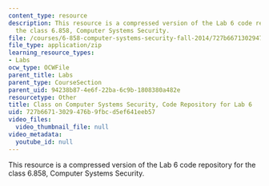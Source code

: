 ```yaml
---
content_type: resource
description: This resource is a compressed version of the Lab 6 code repository for
  the class 6.858, Computer Systems Security.
file: /courses/6-858-computer-systems-security-fall-2014/727b66713029476b9fbcd5ef641eeb57_MIT6_858F14_lab6.zip
file_type: application/zip
learning_resource_types:
- Labs
ocw_type: OCWFile
parent_title: Labs
parent_type: CourseSection
parent_uid: 94238b87-4e6f-22ba-6c9b-1808380a482e
resourcetype: Other
title: Class on Computer Systems Security, Code Repository for Lab 6
uid: 727b6671-3029-476b-9fbc-d5ef641eeb57
video_files:
  video_thumbnail_file: null
video_metadata:
  youtube_id: null
---
```

This resource is a compressed version of the Lab 6 code repository for the class 6.858, Computer Systems Security.

